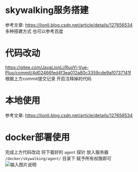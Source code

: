 # skywalking服务搭建

参考文章: https://lionli.blog.csdn.net/article/details/127656534<br>
多种搭建方式 也可以参考百度

# 代码改动

https://gitee.com/JavaLionLi/RuoYi-Vue-Plus/commit/4d02466fed4f3ea012a80c3359cde9af0737141f <br>
根据上方commit提交记录 开启注释掉的代码

# 本地使用

参考文章: https://lionli.blog.csdn.net/article/details/127656534

# docker部署使用

完成上方代码改动 将下载好的 `agent` 探针 放入服务器 `/docker/skywalking/agent/` 目录下 赋予所有权限即可<br>
![输入图片说明](https://foruda.gitee.com/images/1669032573170837535/d9901f53_1766278.png "屏幕截图")
